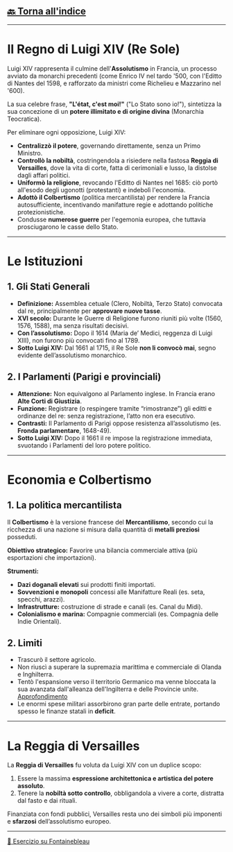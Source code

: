 ## [🔙 Torna all'indice](../index.md)
---

# Il Regno di Luigi XIV (Re Sole)

Luigi XIV rappresenta il culmine dell'**Assolutismo** in Francia, un processo avviato da monarchi precedenti (come Enrico IV nel tardo '500, con l'Editto di Nantes del 1598, e rafforzato da ministri come Richelieu e Mazzarino nel '600).

La sua celebre frase, **"L'état, c'est moi!"** ("Lo Stato sono io!"), sintetizza la sua concezione di un **potere illimitato e di origine divina** (Monarchia Teocratica).

Per eliminare ogni opposizione, Luigi XIV:

- **Centralizzò il potere**, governando direttamente, senza un Primo Ministro.
- **Controllò la nobiltà**, costringendola a risiedere nella fastosa **Reggia di Versailles**, dove la vita di corte, fatta di cerimoniali e lusso, la distolse dagli affari politici.
- **Uniformò la religione**, revocando l'Editto di Nantes nel 1685: ciò portò all'esodo degli ugonotti (protestanti) e indebolì l'economia.
- **Adottò il Colbertismo** (politica mercantilista) per rendere la Francia autosufficiente, incentivando manifatture regie e adottando politiche protezionistiche.
- Condusse **numerose guerre** per l'egemonia europea, che tuttavia prosciugarono le casse dello Stato.

---

# Le Istituzioni

## 1. Gli Stati Generali

- **Definizione:** Assemblea cetuale (Clero, Nobiltà, Terzo Stato) convocata dal re, principalmente per **approvare nuove tasse**.
- **XVI secolo:** Durante le Guerre di Religione furono riuniti più volte (1560, 1576, 1588), ma senza risultati decisivi.
- **Con l’assolutismo:** Dopo il 1614 (Maria de’ Medici, reggenza di Luigi XIII), non furono più convocati fino al 1789.
- **Sotto Luigi XIV:** Dal 1661 al 1715, il Re Sole **non li convocò mai**, segno evidente dell’assolutismo monarchico.

## 2. I Parlamenti (Parigi e provinciali)

- **Attenzione:** Non equivalgono al Parlamento inglese. In Francia erano **Alte Corti di Giustizia**.
- **Funzione:** Registrare (o respingere tramite “rimostranze”) gli editti e ordinanze del re: senza registrazione, l’atto non era esecutivo.
- **Contrasti:** Il Parlamento di Parigi oppose resistenza all’assolutismo (es. **Fronda parlamentare**, 1648-49).
- **Sotto Luigi XIV:** Dopo il 1661 il re impose la registrazione immediata, svuotando i Parlamenti del loro potere politico.

---

# Economia e Colbertismo

## 1. La politica mercantilista

Il **Colbertismo** è la versione francese del **Mercantilismo**, secondo cui la ricchezza di una nazione si misura dalla quantità di **metalli preziosi** posseduti.

**Obiettivo strategico:** Favorire una bilancia commerciale attiva (più esportazioni che importazioni).

**Strumenti:**

- **Dazi doganali elevati** sui prodotti finiti importati.
- **Sovvenzioni e monopoli** concessi alle Manifatture Reali (es. seta, specchi, arazzi).
- **Infrastrutture:** costruzione di strade e canali (es. Canal du Midi).
- **Colonialismo e marina:** Compagnie commerciali (es. Compagnia delle Indie Orientali).

## 2. Limiti

- Trascurò il settore agricolo.
- Non riuscì a superare la supremazia marittima e commerciale di Olanda e Inghilterra.
- Tentò l'espansione verso il territorio Germanico ma venne bloccata la sua avanzata dall'alleanza dell'Ingilterra e delle Provincie unite. [Approfondimento](../Approfondimento/FranciaBelgio.md)
- Le enormi spese militari assorbirono gran parte delle entrate, portando spesso le finanze statali in **deficit**.

---

# La Reggia di Versailles

La **Reggia di Versailles** fu voluta da Luigi XIV con un duplice scopo:

1. Essere la massima **espressione architettonica e artistica del potere assoluto**.
2. Tenere la **nobiltà sotto controllo**, obbligandola a vivere a corte, distratta dal fasto e dai rituali.

Finanziata con fondi pubblici, Versailles resta uno dei simboli più imponenti e **sfarzosi** dell’assolutismo europeo.

---

[📌 Esercizio su Fontainebleau](../Esercizi/Fontainebleau.md)

